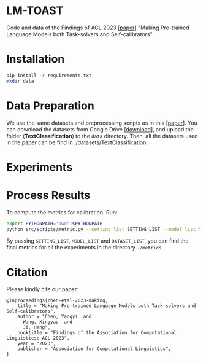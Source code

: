 # LM-TOAST
Code and data of the Findings of ACL 2023 [[paper](https://aclanthology.org/2023.findings-acl.624/)] "Making Pre-trained Language Models both Task-solvers and Self-calibrators".

# Installation

```sh
pip install -r requirements.txt
mkdir data
```



# Data Preparation

We use the same datasets and preprocessing scripts as in this [[paper](https://arxiv.org/abs/2211.00151)].
You can download the datasets from Google Drive [[download]](https://drive.google.com/file/d/1738RctASgLd-vRIGxo4ytZFR3Kpb5nU0/view?usp=share_link "downlaod datasets from Google Drive"), 
and upload the folder (**TextClassification**) to the `data` directory. Then, all the datasets used in the paper can be find in ./datasets/TextClassification.




# Experiments







# Process Results
To compute the metrics for calibration. Run:
```sh
export PYTHONPATH='pwd':$PYTHONPATH
python src/scripts/metric.py --setting_list SETTING_LIST --model_list MODEL_LIST --dataset_list DATASET_LIST
```
By passing `SETTING_LIST`, `MODEL_LIST` and `DATASET_LIST`, you can find the final metrics for all the experiments in the directory `./metrics`.





# Citation
Please kindly cite our paper:
```
@inproceedings{chen-etal-2023-making,
    title = "Making Pre-trained Language Models both Task-solvers and Self-calibrators",
    author = "Chen, Yangyi  and
      Wang, Xingyao  and
      Ji, Heng",
    booktitle = "Findings of the Association for Computational Linguistics: ACL 2023",
    year = "2023",
    publisher = "Association for Computational Linguistics",    
}
```





